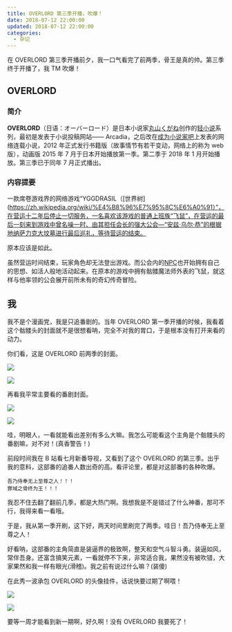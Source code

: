 ```yaml
---
title: OVERLORD 第三季开播，吹爆！
date: 2018-07-12 22:00:00
updated: 2018-07-12 22:00:00
categories:
  - 杂记
---
```


在 OVERLORD 第三季开播前夕，我一口气看完了前两季，骨王是真的帅。第三季终于开播了，我 TM 吹爆！

<!--more-->

## OVERLORD

### 简介

**OVERLORD**（日语：オーバーロード）是日本小说家[丸山くがね](https://zh.wikipedia.org/w/index.php?title=%E4%B8%B8%E5%B1%B1%E3%81%8F%E3%81%8C%E3%81%AD&action=edit&redlink=1)创作的[轻小说](https://zh.wikipedia.org/wiki/%E8%BC%95%E5%B0%8F%E8%AA%AA)系列，最初是发表于小说投稿网站—— Arcadia，之后改在[成为小说家吧](https://zh.wikipedia.org/wiki/%E6%88%90%E7%82%BA%E5%B0%8F%E8%AA%AA%E5%AE%B6%E5%90%A7)上发表的网络连载小说，2012 年正式发行书籍版（故事情节有若干变动，网络上的称为 web 版），动画版 2015 年 7 月于日本开始播放第一季。第二季于 2018 年 1 月开始播放。第三季已于同年 7 月正式播出。

### 内容提要

一款席卷游戏界的网络游戏“YGGDRASIL（[世界树](https://zh.wikipedia.org/wiki/%E4%B8%96%E7%95%8C%E6%A0%91）”，在营运十二年后停止一切服务，一名喜欢该游戏的普通上班族“飞鼠”，在营运的最后一刻来到游戏中曾名噪一时、由其担任会长的强大公会—“安兹·乌尔·恭”的根据地纳萨力克大坟墓进行最后巡礼，等待营运的结束。

原本应该是如此。

虽然营运时间结束，玩家角色却无法登出游戏。而公会内的[NPC](https://zh.wikipedia.org/wiki/NPC)也开始拥有自己的思想、如活人般地活动起来。在原本的游戏中拥有骷髅魔法师外表的飞鼠，就这样与他率领的公会展开前所未有的奇幻传奇冒险。

## 我

我不是个漫画党，我是只追番剧的。当年 OVERLORD 第一季开播的时候，我看着这个骷髅头的封面就不是很想看呐，完全不对我的胃口，于是根本没有打开来看的动力。

你们看，这是 OVERLORD 前两季的封面。

![](https://img.iszy.xyz/20190318215422.png)

![](https://img.iszy.xyz/20190318215433.png)

再看我平常主要看的番剧封面。

![](https://img.iszy.xyz/20190318215445.png)

![](https://img.iszy.xyz/20190318215457.png)

哇，明眼人，一看就能看出差别有多么大嘛。我怎么可能看这个主角是个骷髅头的番剧嘛，对不对！(真香警告！)

前段时间我在 B 站看七月新番导视，又看到了这个 OVERLORD 的第三季。出乎我的意料，这部番的追番人数出奇的高。看评论里，都是对这部番的各种吹爆。

```
吾乃侍奉无上至尊之人！！！
罪域之骨终为王！！！
```

我忍不住去翻了翻前几季，都是大热门啊。我想我是不是错过了什么神番，那可不行，我得来看一看哦。

于是，我从第一季开刷，这下好，两天时间里刷完了两季。哇日！吾乃侍奉无上至尊之人！

好看呐，这部番的主角简直是装逼界的极致啊，整天和空气斗智斗勇。装逼如风，常伴吾身。还富含搞笑元素，一看就停不下来，非常适合我，果然没有被吹错，大家果然和我一样有眼光(滑稽)。我之前有说过什么嘛？(装傻)

在此秀一波承包 OVERLORD 的头像挂件，话说快要过期了啊喂！

![](https://img.iszy.xyz/20190318215532.png)

![](https://img.iszy.xyz/20190318215548.png)

要等一周才能看到新一期啊，好久啊！没有 OVERLORD 我要死了！
